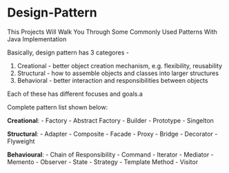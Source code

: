 # Design-Pattern
This Projects Will Walk You Through Some Commonly Used Patterns With Java Implementation

Basically, design pattern has 3 categores -
1. Creational - better object creation mechanism, e.g. flexibility, reusability
2. Structural - how to assemble objects and classes into larger structures
3. Behavioral - better interaction and responsibilities between objects

Each of these has different focuses and goals.a

Complete pattern list shown below:

**Creational**:
          - Factory
		  - Abstract Factory
		  - Builder
		  - Prototype
		  - Singelton

**Structural**:
          - Adapter
		  - Composite
		  - Facade
		  - Proxy
		  - Bridge 
		  - Decorator
		  - Flyweight

**Behavioural**:
          - Chain of Responsibility
		  - Command
		  - Iterator
		  - Mediator
		  - Memento
		  - Observer
		  - State 
		  - Strategy
		  - Template Method
		  - Visitor
